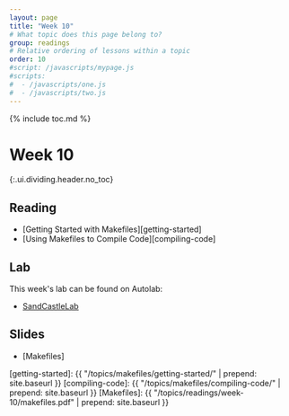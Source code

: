 ```yaml
---
layout: page
title: "Week 10"
# What topic does this page belong to?
group: readings
# Relative ordering of lessons within a topic
order: 10
#script: /javascripts/mypage.js
#scripts:
#  - /javascripts/one.js
#  - /javascripts/two.js
---
```



{% include toc.md %}

# Week 10
{:.ui.dividing.header.no_toc}

## Reading

- [Getting Started with Makefiles][getting-started]
- [Using Makefiles to Compile Code][compiling-code]

## Lab

This week's lab can be found on Autolab:

- [SandCastleLab](https://autolab.andrew.cmu.edu/courses/07131-f18/assessments/sandcastlelab)

## Slides

- [Makefiles]

[getting-started]: {{ "/topics/makefiles/getting-started/"  | prepend: site.baseurl }}
[compiling-code]:  {{ "/topics/makefiles/compiling-code/"   | prepend: site.baseurl }}
[Makefiles]:         {{ "/topics/readings/week-10/makefiles.pdf" | prepend: site.baseurl }}
